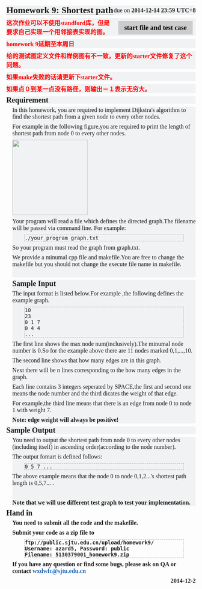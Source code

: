 
<h3 style="padding: 0px; margin: 24px 0px 8px; font-size: 24px; line-height: 24px; border-bottom-width: 1px; border-bottom-style: solid; border-bottom-color: rgb(170, 170, 170); font-family: 'Heiti SC', 黑体-简, 'MS Yahei', 微软雅黑, STXihei, 华文细黑, 'WenQuanYi ZenHei', 文泉驿正黑体, Sans-sarif; background-color: rgb(241, 242, 243);">Homework 9: Shortest path</h3>
<span class="assignment_due" style="margin: -32px 0px 0px; line-height: 24px; font-size: 16px; float: right; font-family: 'Heiti SC', 黑体-简, 'MS Yahei', 微软雅黑, STXihei, 华文细黑, 'WenQuanYi ZenHei', 文泉驿正黑体, Sans-sarif; background-color: rgb(241, 242, 243);">due on&nbsp;<time class="due_time" datetime="2014-12-14T23:59:59+08:00" style="font-weight: bold;">2014-12-14 23:59 UTC+8</time></span><a class="assignment_ref" href="http://tcloud.sjtu.edu.cn/course/se106/2014/assignments/homework9/starter.zip" style="color: rgb(0, 0, 0); font-weight: bold; text-decoration: none; outline-style: none; display: block; float: right; padding: 8px 16px; line-height: 20px; font-size: 18px; margin: 8px; font-family: 'Heiti SC', 黑体-简, 'MS Yahei', 微软雅黑, STXihei, 华文细黑, 'WenQuanYi ZenHei', 文泉驿正黑体, Sans-sarif; background: rgb(204, 204, 204);">start file and test case</a>
<p style="margin: 8px 0px; font-family: 'Heiti SC', 黑体-简, 'MS Yahei', 微软雅黑, STXihei, 华文细黑, 'WenQuanYi ZenHei', 文泉驿正黑体, Sans-sarif; font-size: 16px; line-height: normal; background-color: rgb(241, 242, 243);"><strong><font color="#FF0000">这次作业可以不使用standford库，但是要求自己实现一个用邻接表实现的图。</font></strong></p>
<p style="margin: 8px 0px; font-family: 'Heiti SC', 黑体-简, 'MS Yahei', 微软雅黑, STXihei, 华文细黑, 'WenQuanYi ZenHei', 文泉驿正黑体, Sans-sarif; font-size: 16px; line-height: normal; background-color: rgb(241, 242, 243);"><strong><font color="#FF0000">homework 9延期至本周日</font></strong></p>
<p style="margin: 8px 0px; font-family: 'Heiti SC', 黑体-简, 'MS Yahei', 微软雅黑, STXihei, 华文细黑, 'WenQuanYi ZenHei', 文泉驿正黑体, Sans-sarif; font-size: 16px; line-height: normal; background-color: rgb(241, 242, 243);"><strong><font color="#FF0000">给的测试图定义文件和样例图有不一致，更新的starter文件修复了这个问题。</font></strong></p>
<p style="margin: 8px 0px; font-family: 'Heiti SC', 黑体-简, 'MS Yahei', 微软雅黑, STXihei, 华文细黑, 'WenQuanYi ZenHei', 文泉驿正黑体, Sans-sarif; font-size: 16px; line-height: normal; background-color: rgb(241, 242, 243);"><strong><font color="#FF0000">如果make失败的话请更新下starter文件。</font></strong></p>
<p style="margin: 8px 0px; font-family: 'Heiti SC', 黑体-简, 'MS Yahei', 微软雅黑, STXihei, 华文细黑, 'WenQuanYi ZenHei', 文泉驿正黑体, Sans-sarif; font-size: 16px; line-height: normal; background-color: rgb(241, 242, 243);"><strong><font color="#FF0000">如果点０到某一点没有路径，则输出－１表示无穷大。</font></strong></p>
<h4 style="padding: 0px; margin: 6px 0px; font-size: 20px; line-height: 20px; font-family: 'Heiti SC', 黑体-简, 'MS Yahei', 微软雅黑, STXihei, 华文细黑, 'WenQuanYi ZenHei', 文泉驿正黑体, Sans-sarif; background-color: rgb(241, 242, 243);">Requirement</h4>
<div class="in" style="margin: 0px 0px 0px 16px; font-family: 'Heiti SC', 黑体-简, 'MS Yahei', 微软雅黑, STXihei, 华文细黑, 'WenQuanYi ZenHei', 文泉驿正黑体, Sans-sarif; font-size: 16px; line-height: normal; background-color: rgb(241, 242, 243);">
<p style="margin: 8px 0px;">In this homework, you are required to implement Dijkstra's algorithm to find the shortest path from a given node to every other nodes.</p>
<p style="margin: 8px 0px;">For example in the following figure,you are required to print the length of shortest path from node 0 to every other nodes.</p>
<img src="http://tcloud.sjtu.edu.cn/course/se106/2014/assignments/homework9/image1.png" height="200" witdh="200">
<p style="margin: 8px 0px;">Your program will read a file which defines the directed graph.The filename will be passed via command line. For example:</p>
<p style="margin: 8px 0px;"><code class="codep" style="border: 1px dashed rgb(170, 170, 170); display: block; margin: 8px 32px;">./your_program graph.txt</code></p>
<p style="margin: 8px 0px;">So your program must read the graph&nbsp;<codep>from graph.txt</codep>.</p>
<p style="margin: 8px 0px;">We provide a minumal cpp file and makefile.You are free to change the makefile but you should not change the execute file name in makefile.</p>
<br></div>
<div class="in" style="margin: 0px 0px 0px 16px; font-family: 'Heiti SC', 黑体-简, 'MS Yahei', 微软雅黑, STXihei, 华文细黑, 'WenQuanYi ZenHei', 文泉驿正黑体, Sans-sarif; font-size: 16px; line-height: normal; background-color: rgb(241, 242, 243);">
<h4 style="padding: 0px; margin: 6px 0px; font-size: 20px; line-height: 20px;">Sample Input</h4>
<p style="margin: 8px 0px;">The input format is listed below.For example ,the following defines the example graph.</p>
<code class="codep" style="border: 1px dashed rgb(170, 170, 170); display: block; margin: 8px 32px;">10<br>23<br>0 1 7<br>0 4 4<br>...<br></code>
<p style="margin: 8px 0px;">The first line shows the max node num(inclusively).The minumal node number is 0.So for the example above there are 11 nodes marked 0,1,...,10.</p>
<p style="margin: 8px 0px;">The second line shows that how many edges are in this graph.</p>
<p style="margin: 8px 0px;">Next there will be n lines corresponding to the how many edges in the graph.</p>
<p style="margin: 8px 0px;">Each line contains 3 integers seperated by SPACE,the first and second one means the node number and the third dicates the weight of that edge.</p>
<p style="margin: 8px 0px;">For example,the third line means that there is an edge from node 0 to node 1 with weight 7.</p>
<p style="margin: 8px 0px;"><strong>Note: edge weight will always be positive!</strong></p>
<p style="margin: 8px 0px;"></p>
</div>
<h4 style="padding: 0px; margin: 6px 0px; font-size: 20px; line-height: 20px; font-family: 'Heiti SC', 黑体-简, 'MS Yahei', 微软雅黑, STXihei, 华文细黑, 'WenQuanYi ZenHei', 文泉驿正黑体, Sans-sarif; background-color: rgb(241, 242, 243);">Sample Output</h4>
<div class="in" style="margin: 0px 0px 0px 16px; font-family: 'Heiti SC', 黑体-简, 'MS Yahei', 微软雅黑, STXihei, 华文细黑, 'WenQuanYi ZenHei', 文泉驿正黑体, Sans-sarif; font-size: 16px; line-height: normal; background-color: rgb(241, 242, 243);">
<p style="margin: 8px 0px;">You need to output the shortest path from node 0 to every other nodes (including itself) in ascending order(according to the node number).</p>
<p style="margin: 8px 0px;">The output fomart is defined follows:</p>
<code class="codep" style="border: 1px dashed rgb(170, 170, 170); display: block; margin: 8px 32px;">0 5 7 ...</code>
<p style="margin: 8px 0px;">The above example means that the node 0 to node 0,1,2...'s shortest path length is 0,5,7... .</p>
<br>
<p style="margin: 8px 0px;"><strong>Note that we will use different test graph to test your implementation.</strong></p>
<strong></strong></div>
<strong style="font-family: 'Heiti SC', 黑体-简, 'MS Yahei', 微软雅黑, STXihei, 华文细黑, 'WenQuanYi ZenHei', 文泉驿正黑体, Sans-sarif; font-size: 16px; line-height: normal; background-color: rgb(241, 242, 243);">
<h4 style="padding: 0px; margin: 6px 0px; font-size: 20px; line-height: 20px;">Hand in</h4>
<div class="in" style="margin: 0px 0px 0px 16px;">
<p style="margin: 8px 0px;">You need to submit all the code and the makefile.</p>
<p style="margin: 8px 0px;">Submit your code as a zip file to</p>
<p style="margin: 8px 0px;"><code class="codep" style="border: 1px dashed rgb(170, 170, 170); display: block; margin: 8px 32px;">ftp://public.sjtu.edu.cn/upload/homework9/<br>Username: azard5, Password: public<br>Filename: 5130379001_homework9.zip</code></p>
<p style="margin: 8px 0px;">If you have any question or find some bugs, please ask on QA or contact&nbsp;<a href="mailto:wxdwfc@sjtu.edu.cn" style="color: rgb(34, 102, 187); text-decoration: none; outline-style: none;">wxdwfc@sjtu.edu.cn</a></p>
</div>
<time class="assigned_time" datetime="2014-12-2T23:59:59+08:00" style="text-align: right; display: block;">2014-12-2</time></strong>
